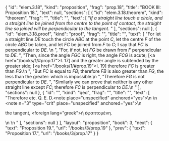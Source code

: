 {
  "id": "elem.3.18",
  "kind": "proposition",
  "frag": "prop.18",
  "title": "BOOK III: Proposition 18.",
  "text": null,
  "sections": [
    {
      "id": "elem.3.18.theorem",
      "kind": "theorem",
      "frag": "",
      "title": "",
      "text": [
        "<var>If a straight line touch a circle</var>, <var>and a straight line be joined from the centre to the point of contact</var>, <var>the straight line so joined will be perpendicular to the tangent</var>. "
      ],
      "sections": null
    },
    {
      "id": "elem.3.18.proof",
      "kind": "proof",
      "frag": "",
      "title": "",
      "text": [
        "For let a straight line <var>DE</var> touch the circle <var>ABC</var> at the point <var>C</var>, let the centre <var>F</var> of the circle <var>ABC</var> be taken, and let <var>FC</var> be joined from <var>F</var> to <var>C</var>; I say that <var>FC</var> is perpendicular to <var>DE</var>. \n      ",
        "For, if not, let <var>FG</var> be drawn from <var>F</var> perpendicular to <var>DE</var>. ",
        "Then, since the angle <var>FGC</var> is right, the angle <var>FCG</var> is acute; [<a href=\"/books/1/#prop.17\">I. 17</a>] and the greater angle is subtended by the greater side; [<a href=\"/books/1/#prop.19\">I. 19</a>] therefore <var>FC</var> is greater than <var>FG</var>.\n      ",
        "But <var>FC</var> is equal to <var>FB</var>; therefore <var>FB</var> is also greater than <var>FG</var>, the less than the greater: which is impossible.\n      ",
        "Therefore <var>FG</var> is not perpendicular to <var>DE</var>. ",
        "Similarly we can prove that neither is any other straight line except <var>FC</var>; therefore <var>FC</var> is perpendicular to <var>DE</var>.\n      "
      ],
      "sections": null
    },
    {
      "id": "",
      "kind": "qed",
      "frag": "",
      "title": "",
      "text": [
        "Therefore etc. Q. E. D.<note place=\"unspecified\" anchored=\"yes\">\n        \n        <note n=\"3\" type=\"crit\" place=\"unspecified\" anchored=\"yes\">\n         <p>the tangent, <foreign lang=\"greek\">ἡ ἐφαπτομένη</foreign>.</p>\n        </note>\n       </note>"
      ],
      "sections": null
    }
  ],
  "layout": "proposition",
  "book": 3,
  "next": {
    "text": "Proposition 19.",
    "url": "/books/3/prop.19"
  },
  "prev": {
    "text": "Proposition 17.",
    "url": "/books/3/prop.17"
  }
}
